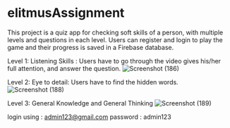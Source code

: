 # elitmusAssignment
This project is a quiz app for checking soft skills of a person, with multiple levels and questions in each level. Users can register and login to play the game and their progress is saved in a Firebase database.



Level 1: Listening Skills : Users have to go through the video gives his/her full attention, and answer the question.
![Screenshot (186)](https://user-images.githubusercontent.com/109434937/233858745-8d044e3e-430d-4c26-b156-2c6a50c59423.png)

Level 2: Eye to detail: Users have to find the hidden words.
![Screenshot (188)](https://user-images.githubusercontent.com/109434937/233858770-07da319a-5f7c-4e5b-a9dc-102ff160e81d.png)

Level 3: General Knowledge and General Thinking 
![Screenshot (189)](https://user-images.githubusercontent.com/109434937/233858893-25457b54-c8b2-4ca3-8659-2138cf4e7f4d.png)

login using : admin123@gmail.com
password : admin123
